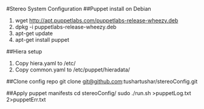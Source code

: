 #Stereo System Configuration
##Puppet install on Debian
1. wget http://apt.puppetlabs.com/puppetlabs-release-wheezy.deb
2. dpkg -i puppetlabs-release-wheezy.deb
3. apt-get update
4. apt-get install puppet

##Hiera setup
1. Copy hiera.yaml to /etc/
2. Copy common.yaml to /etc/puppet/hieradata/

##Clone config repo
git clone git@github.com:tushartushar/stereoConfig.git

##Apply puppet manifests
cd stereoConfig/
sudo ./run.sh >puppetLog.txt 2>puppetErr.txt
